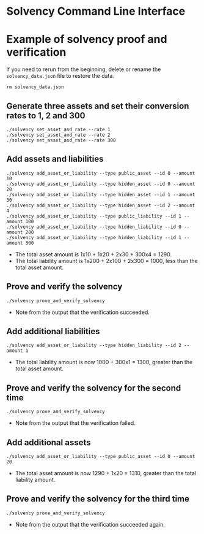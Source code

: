 # Solvency Command Line Interface

# Example of solvency proof and verification
If you need to rerun from the beginning, delete or rename the `solvency_data.json` file to restore the data.
```
rm solvency_data.json
```

## Generate three assets and set their conversion rates to 1, 2 and 300
```
./solvency set_asset_and_rate --rate 1
./solvency set_asset_and_rate --rate 2
./solvency set_asset_and_rate --rate 300
```

## Add assets and liabilities
```
./solvency add_asset_or_liability --type public_asset --id 0 --amount 10
./solvency add_asset_or_liability --type hidden_asset --id 0 --amount 20
./solvency add_asset_or_liability --type hidden_asset --id 1 --amount 30
./solvency add_asset_or_liability --type hidden_asset --id 2 --amount 4
./solvency add_asset_or_liability --type public_liability --id 1 --amount 100
./solvency add_asset_or_liability --type hidden_liability --id 0 --amount 200
./solvency add_asset_or_liability --type hidden_liability --id 1 --amount 300
```
* The total asset amount is 1x10 + 1x20 + 2x30 + 300x4 = 1290.
* The total liability amount is 1x200 + 2x100 + 2x300 = 1000, less than the total asset amount.

## Prove and verify the solvency
```
./solvency prove_and_verify_solvency
```
* Note from the output that the verification succeeded.

## Add additional liabilities
```
./solvency add_asset_or_liability --type hidden_liability --id 2 --amount 1
```
* The total liability amount is now 1000 + 300x1 = 1300, greater than the total asset amount.

## Prove and verify the solvency for the second time
```
./solvency prove_and_verify_solvency
```
* Note from the output that the verification failed.

## Add additional assets
```
./solvency add_asset_or_liability --type public_asset --id 0 --amount 20
```
* The total asset amount is now 1290 + 1x20 = 1310, greater than the total liability amount.

## Prove and verify the solvency for the third time
```
./solvency prove_and_verify_solvency
```
* Note from the output that the verification succeeded again.